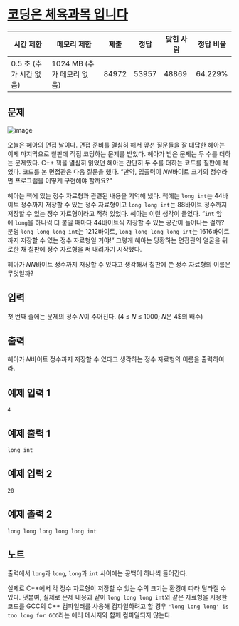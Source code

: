 # [코딩은 체육과목 입니다](https://www.acmicpc.net/problem/25314)

| 시간 제한 | 메모리 제한 | 제출 | 정답 | 맞힌 사람 | 정답 비율 |
| --- | --- | --- | --- | --- | --- |
| 0.5 초 (추가 시간 없음) | 1024 MB (추가 메모리 없음) | 84972 | 53957 | 48869 | 64.229% |

## 문제

![image](https://u.acmicpc.net/ccbbee06-7e6f-4e56-bb9f-9a1abd795508/long-long-long-img1.png)

오늘은 혜아의 면접 날이다. 면접 준비를 열심히 해서 앞선 질문들을 잘 대답한 혜아는 이제 마지막으로 칠판에 직접 코딩하는 문제를 받았다. 혜아가 받은 문제는 두 수를 더하는 문제였다. C++ 책을 열심히 읽었던 혜아는 간단히 두 수를 더하는 코드를 칠판에 적었다. 코드를 본 면접관은 다음 질문을 했다. “만약, 입출력이 𝑁$N$바이트 크기의 정수라면 프로그램을 어떻게 구현해야 할까요?”

혜아는 책에 있는 정수 자료형과 관련된 내용을 기억해 냈다. 책에는 `long int`는 4$4$바이트 정수까지 저장할 수 있는 정수 자료형이고 `long long int`는 8$8$바이트 정수까지 저장할 수 있는 정수 자료형이라고 적혀 있었다. 혜아는 이런 생각이 들었다. “`int` 앞에 `long`을 하나씩 더 붙일 때마다 4$4$바이트씩 저장할 수 있는 공간이 늘어나는 걸까? 분명 `long long long int`는 12$12$바이트, `long long long long int`는 16$16$바이트까지 저장할 수 있는 정수 자료형일 거야!” 그렇게 혜아는 당황하는 면접관의 얼굴을 뒤로한 채 칠판에 정수 자료형을 써 내려가기 시작했다.

혜아가 𝑁$N$바이트 정수까지 저장할 수 있다고 생각해서 칠판에 쓴 정수 자료형의 이름은 무엇일까?

## 입력

첫 번째 줄에는 문제의 정수 𝑁이 주어진다. (4 ≤ 𝑁 ≤ 1000; 𝑁은 4$의 배수)

## 출력

혜아가 𝑁바이트 정수까지 저장할 수 있다고 생각하는 정수 자료형의 이름을 출력하여라.

## 예제 입력 1

```
4

```

## 예제 출력 1

```
long int

```

## 예제 입력 2

```
20

```

## 예제 출력 2

```
long long long long long int

```

## 노트

출력에서 `long`과 `long`, `long`과 `int` 사이에는 공백이 하나씩 들어간다.

실제로 C++에서 각 정수 자료형이 저장할 수 있는 수의 크기는 환경에 따라 달라질 수 있다. 덧붙여, 실제로 문제 내용과 같이 `long long long int`와 같은 자료형을 사용한 코드를 GCC의 C++ 컴파일러를 사용해 컴파일하려고 할 경우 `'long long long' is too long for GCC`라는 에러 메시지와 함께 컴파일되지 않는다.
